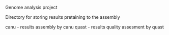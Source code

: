 Genome analysis project

Directory for storing results pretaining to the assembly

canu - results assembly by canu
quast - results quality assesment by quast
